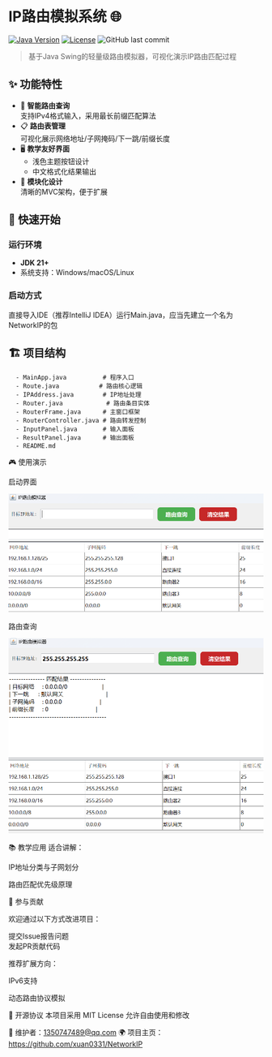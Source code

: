 # IP路由模拟系统 🌐

[![Java Version](https://img.shields.io/badge/Java-21%2B-blue)](https://openjdk.org/)
[![License](https://img.shields.io/badge/License-MIT-green)](LICENSE)
![GitHub last commit](https://img.shields.io/github/last-commit/xuan0331/NetworkIP)

> 基于Java Swing的轻量级路由模拟器，可视化演示IP路由匹配过程

## ✨ 功能特性

- 🎯 **智能路由查询**  
  支持IPv4格式输入，采用最长前缀匹配算法
- 📋 **路由表管理**  
  可视化展示网络地址/子网掩码/下一跳/前缀长度
- 🖥️ **教学友好界面**  
  - 浅色主题按钮设计  
  - 中文格式化结果输出  
- 🧩 **模块化设计**  
  清晰的MVC架构，便于扩展

## 🚀 快速开始

### 运行环境
- **JDK 21+**
- 系统支持：Windows/macOS/Linux

### 启动方式

直接导入IDE（推荐IntelliJ IDEA）运行Main.java，应当先建立一个名为NetworkIP的包


## 🏗️ 项目结构
      
      - MainApp.java          # 程序入口
      - Route.java           # 路由核心逻辑
      - IPAddress.java        # IP地址处理
      - Router.java            # 路由条目实体
      - RouterFrame.java      # 主窗口框架
      - RouterController.java # 路由转发控制
      - InputPanel.java       # 输入面板
      - ResultPanel.java      # 输出面板
      - README.md

🎮 使用演示

启动界面

![1](pictures/1.png)



路由查询

![2](pictures/2.png)



📚 教学应用
适合讲解：

IP地址分类与子网划分

路由匹配优先级原理


🤝 参与贡献

欢迎通过以下方式改进项目：

提交Issue报告问题  
发起PR贡献代码

推荐扩展方向：

IPv6支持

动态路由协议模拟

📜 开源协议
本项目采用 MIT License
允许自由使用和修改

📧 维护者：1350747489@qq.com
🌍 项目主页：https://github.com/xuan0331/NetworkIP
